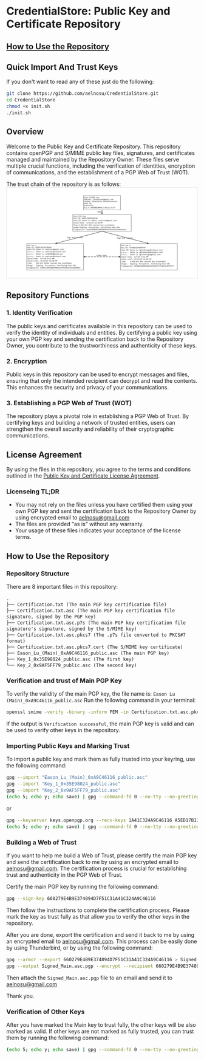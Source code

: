 # CredentialStore: Public Key and Certificate Repository

## [How to Use the Repository](#how-to-use-the-repository-1)

## Quick Import And Trust Keys

If you don't want to read any of these just do the following:

```bash
git clone https://github.com/aelnosu/CredentialStore.git
cd CredentialStore
chmod +x init.sh
./init.sh
```

## Overview

Welcome to the Public Key and Certificate Repository. This repository contains openPGP and S/MIME public key files, signatures, and certificates managed and maintained by the Repository Owner. These files serve multiple crucial functions, including the verification of identities, encryption of communications, and the establishment of a PGP Web of Trust (WOT).

The trust chain of the repository is as follows:
![Trust Chain](Key_Topology.svg)

## Repository Functions

### 1. Identity Verification

The public keys and certificates available in this repository can be used to verify the identity of individuals and entities. By certifying a public key using your own PGP key and sending the certification back to the Repository Owner, you contribute to the trustworthiness and authenticity of these keys.

### 2. Encryption

Public keys in this repository can be used to encrypt messages and files, ensuring that only the intended recipient can decrypt and read the contents. This enhances the security and privacy of your communications.

### 3. Establishing a PGP Web of Trust (WOT)

The repository plays a pivotal role in establishing a PGP Web of Trust. By certifying keys and building a network of trusted entities, users can strengthen the overall security and reliability of their cryptographic communications.

## License Agreement

By using the files in this repository, you agree to the terms and conditions outlined in the [Public Key and Certificate License Agreement](LICENSE).

### Licenseing TL;DR

- You may not rely on the files unless you have certified them using your own PGP key and sent the certification back to the Repository Owner by using encrypted email to aelnosu@gmail.com
- The files are provided "as is" without any warranty.
- Your usage of these files indicates your acceptance of the license terms.

## How to Use the Repository

### Repository Structure

There are 8 important files in this repository:

```plaintext
.
├── Certification.txt (The main PGP key certification file)
├── Certification.txt.asc (The main PGP key certification file signature, signed by the PGP key)
├── Certification.txt.asc.p7s (The main PGP key certification file signature's signature, signed by the S/MIME key)
├── Certification.txt.asc.pkcs7 (The .p7s file converted to PKCS#7 format)
├── Certification.txt.asc.pkcs7.cert (The S/MIME key certificate)
├── Eason_Lu_(Main)_0xA9C46116_public.asc (The main PGP key)
├── Key_1_0x35E98024_public.asc (The first key)
└── Key_2_0x9AF5FF79_public.asc (The second key)
```

### Verification and trust of Main PGP Key

To verify the validity of the main PGP key, the file name is: `Eason Lu (Main)_0xA9C46116_public.asc`
Run the following command in your terminal:

```bash
openssl smime -verify -binary -inform PEM -in Certification.txt.asc.pkcs7 -content Certification.txt.asc -certfile Certification.txt.asc.pkcs7.cert
```

If the output is `Verification successful`, the main PGP key is valid and can be used to verify other keys in the repository.

### Importing Public Keys and Marking Trust

To import a public key and mark them as fully trusted into your keyring, use the following command:

```bash
gpg --import "Eason_Lu_(Main)_0xA9C46116_public.asc"
gpg --import "Key_1_0x35E98024_public.asc"
gpg --import "Key_2_0x9AF5FF79_public.asc"
(echo 5; echo y; echo save) | gpg --command-fd 0 --no-tty --no-greeting -q --edit-key "660279E4B9E374894D7F51C31A41C324A9C46116" trust
```

or

```bash
gpg --keyserver keys.openpgp.org --recv-keys 1A41C324A9C46116 A5ED17B135E98024 7974BCA19AF5FF79
(echo 5; echo y; echo save) | gpg --command-fd 0 --no-tty --no-greeting -q --edit-key "660279E4B9E374894D7F51C31A41C324A9C46116" trust
```

### Building a Web of Trust

If you want to help me build a Web of Trust, please certify the main PGP key and send the certification back to me by using an encrypted email to aelnosu@gmail.com. The certification process is crucial for establishing trust and authenticity in the PGP Web of Trust.

Certify the main PGP key by running the following command:

```bash
gpg --sign-key 660279E4B9E374894D7F51C31A41C324A9C46116
```

Then follow the instructions to complete the certification process. Please mark the key as trust fully as that allow you to verify the other keys in the repository.

After you are done, export the certification and send it back to me by using an encrypted email to aelnosu@gmail.com.
This process can be easily done by using Thunderbird, or by using the following command:

```bash
gpg --armor --export 660279E4B9E374894D7F51C31A41C324A9C46116 > Signed_Main.asc
gpg --output Signed_Main.asc.pgp --encrypt --recipient 660279E4B9E374894D7F51C31A41C324A9C46116 Signed_Main.asc
```

Then attach the `Signed_Main.asc.pgp` file to an email and send it to aelnosu@gmail.com

Thank you.

### Verification of Other Keys

After you have marked the Main key to trust fully, the other keys will be also marked as valid.
If other keys are not marked as fully trusted, you can trust them by running the following command:

```bash
(echo 5; echo y; echo save) | gpg --command-fd 0 --no-tty --no-greeting -q --edit-key "660279E4B9E374894D7F51C31A41C324A9C46116" trust
```
